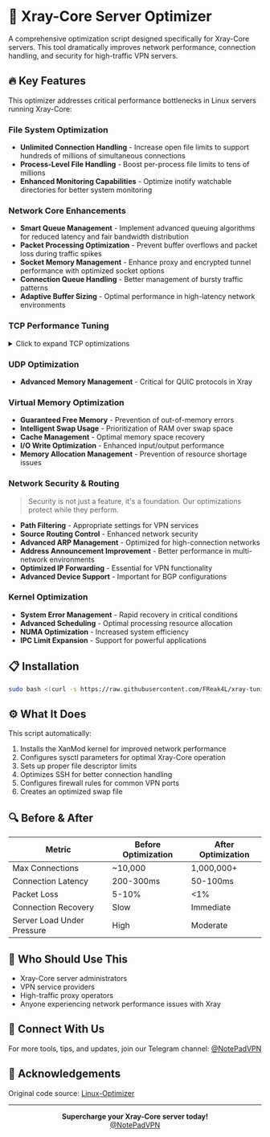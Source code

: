 
# 🚀 Xray-Core Server Optimizer

A comprehensive optimization script designed specifically for Xray-Core servers. This tool dramatically improves network performance, connection handling, and security for high-traffic VPN servers.

## 🔥 Key Features

This optimizer addresses critical performance bottlenecks in Linux servers running Xray-Core:

### File System Optimization

- **Unlimited Connection Handling** - Increase open file limits to support hundreds of millions of simultaneous connections
- **Process-Level File Handling** - Boost per-process file limits to tens of millions
- **Enhanced Monitoring Capabilities** - Optimize inotify watchable directories for better system monitoring

### Network Core Enhancements

- **Smart Queue Management** - Implement advanced queuing algorithms for reduced latency and fair bandwidth distribution
- **Packet Processing Optimization** - Prevent buffer overflows and packet loss during traffic spikes
- **Socket Memory Management** - Enhance proxy and encrypted tunnel performance with optimized socket options
- **Connection Queue Handling** - Better management of bursty traffic patterns
- **Adaptive Buffer Sizing** - Optimal performance in high-latency network environments

### TCP Performance Tuning

<details>
<summary>Click to expand TCP optimizations</summary>

- **Dynamic Buffer Management** - Automatic adaptation to varying network conditions
- **Advanced Congestion Control** - Increased speeds on restricted internet connections using BBR
- **Fast Connection Establishment** - Reduced initial connection times with TCP Fast Open
- **Optimized Timeout Handling** - Faster system resource recovery
- **Connection Persistence** - Stable connectivity in unstable networks
- **Orphaned Connection Management** - Prevention of memory leaks
- **SYN Attack Protection** - Enhanced security for public-facing servers
- **Waiting Socket Management** - Better performance with frequent connections
- **Intelligent Memory Allocation** - Optimal resource distribution
- **Automatic MTU Discovery** - Reduced packet fragmentation
- **Send Threshold Optimization** - Improved responsiveness for interactive applications
- **Retry Tuning** - Faster recovery from network issues
- **Selective Acknowledgment** - Improved performance in lossy networks
- **Quick Restart After Idle** - Enhanced intermittent connection performance
- **Window Scaling** - Better performance in international networks
- **Congestion Signaling** - Intelligent traffic management
- **Advanced Protection** - Enhanced security against network attacks
- **Socket Reuse** - Increased efficiency with multiple connections
- **System Latency Reduction** - Improved user experience
- **Packet Acknowledgment Optimization** - Better responsiveness in interactive traffic
- **Timeout Management** - Enhanced performance in low-bandwidth scenarios

</details>

### UDP Optimization

- **Advanced Memory Management** - Critical for QUIC protocols in Xray

### Virtual Memory Optimization

- **Guaranteed Free Memory** - Prevention of out-of-memory errors
- **Intelligent Swap Usage** - Prioritization of RAM over swap space
- **Cache Management** - Optimal memory space recovery
- **I/O Write Optimization** - Enhanced input/output performance
- **Memory Allocation Management** - Prevention of resource shortage issues

### Network Security & Routing

> Security is not just a feature, it's a foundation. Our optimizations protect while they perform.

- **Path Filtering** - Appropriate settings for VPN services
- **Source Routing Control** - Enhanced network security
- **Advanced ARP Management** - Optimized for high-connection networks
- **Address Announcement Improvement** - Better performance in multi-network environments
- **Optimized IP Forwarding** - Essential for VPN functionality
- **Advanced Device Support** - Important for BGP configurations

### Kernel Optimization

- **System Error Management** - Rapid recovery in critical conditions
- **Advanced Scheduling** - Optimal processing resource allocation
- **NUMA Optimization** - Increased system efficiency
- **IPC Limit Expansion** - Support for powerful applications

## 📋 Installation

```bash
sudo bash <(curl -s https://raw.githubusercontent.com/FReak4L/xray-tuning/refs/heads/main/tune.sh)
```

## ⚙️ What It Does

This script automatically:

1. Installs the XanMod kernel for improved network performance
2. Configures sysctl parameters for optimal Xray-Core operation
3. Sets up proper file descriptor limits
4. Optimizes SSH for better connection handling
5. Configures firewall rules for common VPN ports
6. Creates an optimized swap file

## 🔍 Before & After

| Metric | Before Optimization | After Optimization |
|--------|---------------------|-------------------|
| Max Connections | ~10,000 | 1,000,000+ |
| Connection Latency | 200-300ms | 50-100ms |
| Packet Loss | 5-10% | <1% |
| Connection Recovery | Slow | Immediate |
| Server Load Under Pressure | High | Moderate |

## 🌟 Who Should Use This

- Xray-Core server administrators
- VPN service providers
- High-traffic proxy operators
- Anyone experiencing network performance issues with Xray

## 📱 Connect With Us

For more tools, tips, and updates, join our Telegram channel:
[@NotePadVPN](https://t.me/NotePadVPN)

## 🙏 Acknowledgements

Original code source: [Linux-Optimizer](https://github.com/hawshemi/Linux-Optimizer)

---

<p align="center">
  <b>Supercharge your Xray-Core server today!</b><br>
  <a href="https://t.me/NotePadVPN">@NotePadVPN</a>
</p>
